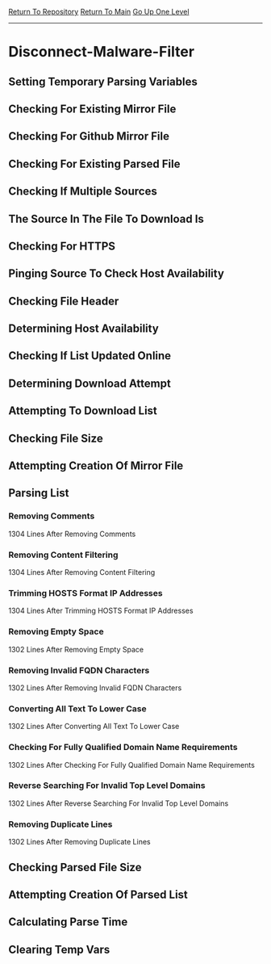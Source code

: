 [Return To Repository](https://github.com/deathbybandaid/piholeparser/)
[Return To Main](https://github.com/deathbybandaid/piholeparser/blob/dev-nomerge/RecentRunLogs/Mainlog.md)
[Go Up One Level](https://github.com/deathbybandaid/piholeparser/blob/dev-nomerge/RecentRunLogs/TopLevelScripts/30-Processing-External-Blacklists.md)
____________________________________
# Disconnect-Malware-Filter
## Setting Temporary Parsing Variables
## Checking For Existing Mirror File
## Checking For Github Mirror File
## Checking For Existing Parsed File
## Checking If Multiple Sources
## The Source In The File To Download Is
## Checking For HTTPS
## Pinging Source To Check Host Availability
## Checking File Header
## Determining Host Availability
## Checking If List Updated Online
## Determining Download Attempt
## Attempting To Download List
## Checking File Size
## Attempting Creation Of Mirror File
## Parsing List
### Removing Comments
1304 Lines After Removing Comments
### Removing Content Filtering
1304 Lines After Removing Content Filtering
### Trimming HOSTS Format IP Addresses
1304 Lines After Trimming HOSTS Format IP Addresses
### Removing Empty Space
1302 Lines After Removing Empty Space
### Removing Invalid FQDN Characters
1302 Lines After Removing Invalid FQDN Characters
### Converting All Text To Lower Case
1302 Lines After Converting All Text To Lower Case
### Checking For Fully Qualified Domain Name Requirements
1302 Lines After Checking For Fully Qualified Domain Name Requirements
### Reverse Searching For Invalid Top Level Domains
1302 Lines After Reverse Searching For Invalid Top Level Domains
### Removing Duplicate Lines
1302 Lines After Removing Duplicate Lines
## Checking Parsed File Size
## Attempting Creation Of Parsed List
## Calculating Parse Time
## Clearing Temp Vars

